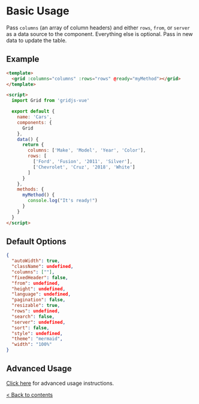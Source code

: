 # Basic Usage

Pass `columns` (an array of column headers) and either `rows`, `from`, or `server` as a data source to the component. Everything else is optional. Pass in new data to update the table.

## Example

```html
<template>
  <grid :columns="columns" :rows="rows" @ready="myMethod"></grid>
</template>

<script>
  import Grid from 'gridjs-vue'

  export default {
    name: 'Cars',
    components: {
      Grid
    },
    data() {
      return {
        columns: ['Make', 'Model', 'Year', 'Color'],
        rows: [
          ['Ford', 'Fusion', '2011', 'Silver'],
          ['Chevrolet', 'Cruz', '2018', 'White']
        ]
      }
    },
    methods: {
      myMethod() {
        console.log("It's ready!")
      }
    }
  }
</script>
```

## Default Options

```json
{
  "autoWidth": true,
  "className": undefined,
  "columns": [""],
  "fixedHeader": false,
  "from": undefined,
  "height": undefined,
  "language": undefined,
  "pagination": false,
  "resizable": true,
  "rows": undefined,
  "search": false,
  "server": undefined,
  "sort": false,
  "style": undefined,
  "theme": "mermaid",
  "width": "100%"
}
```

## Advanced Usage

[Click here](advanced_usage.md) for advanced usage instructions.

[< Back to contents](index.md)
